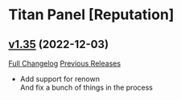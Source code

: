 # Titan Panel [Reputation]

## [v1.35](https://github.com/Eliote/TitanReputation/tree/v1.35) (2022-12-03)
[Full Changelog](https://github.com/Eliote/TitanReputation/compare/v1.34...v1.35) [Previous Releases](https://github.com/Eliote/TitanReputation/releases)

- Add support for renown  
    And fix a bunch of things in the process  
